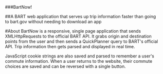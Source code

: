 ###BartNow!

##A BART web application that serves up trip information faster than going to bart.gov without needing to download an app

#About
BartNow is a responsive, single page application that sends XMLHttpRequests to the official BART API. It grabs origin and destination points from the user and then sends a QuickPlanner query to BART's official API. Trip information then gets parsed and displayed in real time.

JavaScript cookie strings are also saved and parsed to remember a user's commute information. When a user returns to the website, their commute choices are saved and can be reversed with a single button.
